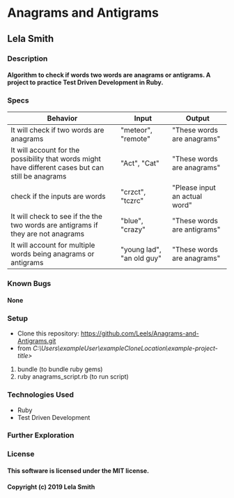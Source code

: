 # Anagrams and Antigrams
## Lela Smith

### Description
#### Algorithm to check if words two words are anagrams or antigrams. A project to practice Test Driven Development in Ruby.

### Specs
|Behavior|Input|Output|
|---|---|---|
|It will check if two words are anagrams|"meteor", "remote"|"These words are anagrams"|
|It will account for the possibility that words might have different cases but can still be anagrams|"Act", "Cat"|"These words are anagrams"|
|check if the inputs are words|"crzct", "tczrc"|"Please input an actual word"|
|It will check to see if the the two words are antigrams if they are not anagrams|"blue", "crazy"|"These words are antigrams"|
|It will account for multiple words being anagrams or antigrams|"young lad", "an old guy"|"These words are anagrams"|

### Known Bugs
#### None

### Setup
* Clone this repository: https://github.com/Leels/Anagrams-and-Antigrams.git
* from _C:\Users\exampleUser\exampleCloneLocation\example-project-title>_  
1. bundle (to bundle ruby gems)
2. ruby anagrams_script.rb (to run script)

### Technologies Used
* Ruby
* Test Driven Development

### Further Exploration

### License
#### This software is licensed under the MIT license.

#### Copyright (c) 2019 Lela Smith
